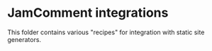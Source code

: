 # JamComment integrations

This folder contains various "recipes" for integration with static site generators.
